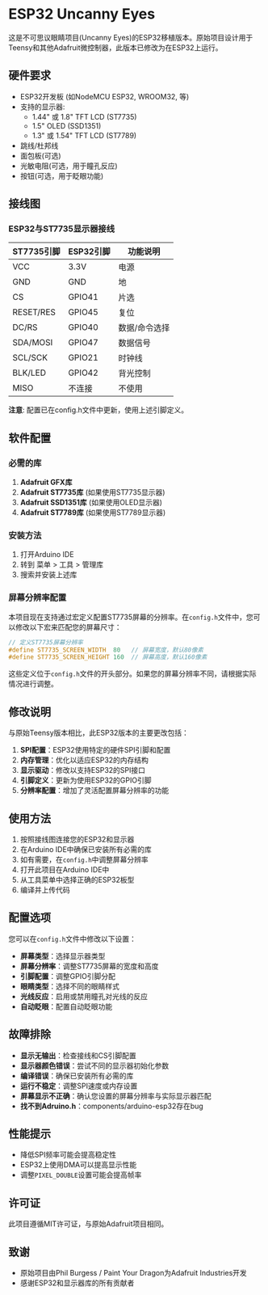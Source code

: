 # ESP32 Uncanny Eyes

这是不可思议眼睛项目(Uncanny Eyes)的ESP32移植版本。原始项目设计用于Teensy和其他Adafruit微控制器，此版本已修改为在ESP32上运行。

## 硬件要求

- ESP32开发板 (如NodeMCU ESP32, WROOM32, 等)
- 支持的显示器:
  - 1.44" 或 1.8" TFT LCD (ST7735)
  - 1.5" OLED (SSD1351)
  - 1.3" 或 1.54" TFT LCD (ST7789)
- 跳线/杜邦线
- 面包板(可选)
- 光敏电阻(可选，用于瞳孔反应)
- 按钮(可选，用于眨眼功能)

## 接线图

### ESP32与ST7735显示器接线

| ST7735引脚     | ESP32引脚   | 功能说明       |
|---------------|------------|--------------|
| VCC           | 3.3V       | 电源          |
| GND           | GND        | 地           |
| CS            | GPIO41     | 片选          |
| RESET/RES     | GPIO45     | 复位          |
| DC/RS         | GPIO40     | 数据/命令选择   |
| SDA/MOSI      | GPIO47     | 数据信号       |
| SCL/SCK       | GPIO21     | 时钟线        |
| BLK/LED       | GPIO42     | 背光控制       |
| MISO          | 不连接       | 不使用        |

**注意**: 配置已在config.h文件中更新，使用上述引脚定义。

## 软件配置

### 必需的库

1. **Adafruit GFX库**
2. **Adafruit ST7735库** (如果使用ST7735显示器)
3. **Adafruit SSD1351库** (如果使用OLED显示器)
4. **Adafruit ST7789库** (如果使用ST7789显示器)

### 安装方法

1. 打开Arduino IDE
2. 转到 菜单 > 工具 > 管理库
3. 搜索并安装上述库

### 屏幕分辨率配置

本项目现在支持通过宏定义配置ST7735屏幕的分辨率。在`config.h`文件中，您可以修改以下宏来匹配您的屏幕尺寸：

```c
// 定义ST7735屏幕分辨率
#define ST7735_SCREEN_WIDTH  80   // 屏幕宽度，默认80像素
#define ST7735_SCREEN_HEIGHT 160  // 屏幕高度，默认160像素
```

这些定义位于`config.h`文件的开头部分。如果您的屏幕分辨率不同，请根据实际情况进行调整。

## 修改说明

与原始Teensy版本相比，此ESP32版本的主要更改包括：

1. **SPI配置**：ESP32使用特定的硬件SPI引脚和配置
2. **内存管理**：优化以适应ESP32的内存结构
3. **显示驱动**：修改以支持ESP32的SPI接口
4. **引脚定义**：更新为使用ESP32的GPIO引脚
5. **分辨率配置**：增加了灵活配置屏幕分辨率的功能

## 使用方法

1. 按照接线图连接您的ESP32和显示器
2. 在Arduino IDE中确保已安装所有必需的库
3. 如有需要，在`config.h`中调整屏幕分辨率
4. 打开此项目在Arduino IDE中
5. 从工具菜单中选择正确的ESP32板型
6. 编译并上传代码

## 配置选项

您可以在`config.h`文件中修改以下设置：

- **屏幕类型**：选择显示器类型
- **屏幕分辨率**：调整ST7735屏幕的宽度和高度
- **引脚配置**：调整GPIO引脚分配
- **眼睛类型**：选择不同的眼睛样式
- **光线反应**：启用或禁用瞳孔对光线的反应
- **自动眨眼**：配置自动眨眼功能

## 故障排除

- **显示无输出**：检查接线和CS引脚配置
- **显示器颜色错误**：尝试不同的显示器初始化参数
- **编译错误**：确保已安装所有必需的库
- **运行不稳定**：调整SPI速度或内存设置
- **屏幕显示不正确**：确认您设置的屏幕分辨率与实际显示器匹配
- **找不到Adruino.h**：components/arduino-esp32存在bug

## 性能提示

- 降低SPI频率可能会提高稳定性
- ESP32上使用DMA可以提高显示性能
- 调整`PIXEL_DOUBLE`设置可能会提高帧率

## 许可证

此项目遵循MIT许可证，与原始Adafruit项目相同。

## 致谢

- 原始项目由Phil Burgess / Paint Your Dragon为Adafruit Industries开发
- 感谢ESP32和显示器库的所有贡献者
